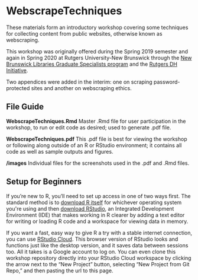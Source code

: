 # WebscrapeTechniques
These materials form an introductory workshop covering some techniques for collecting content from public websites, otherwise known as webscraping.

This workshop was originally offered during the Spring 2019 semester and again in Spring 2020 at Rutgers University-New Brunswick through the [New Brunswick Libraries Graduate Specialists program](https://libguides.rutgers.edu/graduatespecialist/) and the [Rutgers DH Initiative](http://dh.rutgers.edu/).

Two appendices were added in the interim: one on scraping password-protected sites and another on webscraping ethics.

## File Guide
**WebscrapeTechniques.Rmd** Master .Rmd file for user participation in the workshop, to run or edit code as desired; used to generate .pdf file.

**WebscrapeTechniques.pdf** This .pdf file is best for viewing the workshop or following along outside of an R or RStudio environment; it contains all code as well as sample outputs and figures.

**/images** Individual files for the screenshots used in the .pdf and .Rmd files.

## Setup for Beginners
If you’re new to R, you’ll need to set up access in one of two ways first. The standard method is to [download R itself](https://cran.rstudio.com/) for whichever operating system you're using and then [download RStudio](https://rstudio.com/products/rstudio/), an Integrated Development Environment (IDE) that makes working in R clearer by adding a text editor for writing or loading R code and a workspace for viewing data in memory.

If you want a fast, easy way to give R a try with a stable internet connection, you can use [RStudio Cloud](https://rstudio.cloud/). This browser version of RStudio looks and functions just like the desktop version, and it saves data between sessions too. All it takes is a Google account to log on. You can even clone this workshop repository directly into your RStudio Cloud workspace by clicking the arrow next to the “New Project” button, selecting “New Project from Git Repo,” and then pasting the url to this page.
